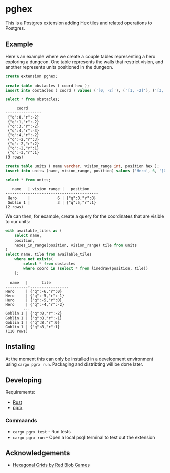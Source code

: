 # pghex

This is a Postgres extension adding Hex tiles and related operations to Postgres.

## Example

Here's an example where we create a couple tables representing a hero exploring a dungeon.
One table represents the walls that restrict vision, and another represents units positioned in the dungeon.

```sql
create extension pghex;
```

```sql
create table obstacles ( coord hex );
insert into obstacles ( coord ) values ('[0, -2]'), ('[1, -2]'), ('[3, -2]'), ('[4, -3]'), ('[4, -2]'), ('[-2, 3]'), ('[-2, 2]'), ('[-2, 1]'), ('[-3, 1]');
```

```sql
select * from obstacles;
```
```
     coord      
----------------
 {"q":0,"r":-2}
 {"q":1,"r":-2}
 {"q":3,"r":-2}
 {"q":4,"r":-3}
 {"q":4,"r":-2}
 {"q":-2,"r":3}
 {"q":-2,"r":2}
 {"q":-2,"r":1}
 {"q":-3,"r":1}
(9 rows)
```

```sql
create table units ( name varchar, vision_range int, position hex );
insert into units (name, vision_range, position) values ('Hero', 6, '[0, 1]'), ('Goblin 1', 3, '[5, 1]');
```

```sql
select * from units;
```
```
   name   | vision_range |   position    
----------+--------------+---------------
 Hero     |            6 | {"q":0,"r":0}
 Goblin 1 |            3 | {"q":5,"r":1}
(2 rows)

```

We can then, for example, create a query for the coordinates that are visible to our units:

```sql
with available_tiles as (
    select name,
    position,
    hexes_in_range(position, vision_range) tile from units
)
select name, tile from available_tiles
    where not exists(
        select * from obstacles
        where coord in (select * from linedraw(position, tile))
    );
```

```
  name   |      tile      
----------+-----------------
Hero     | {"q":-6,"r":0}
Hero     | {"q":-5,"r":-1}
Hero     | {"q":-5,"r":0}
Hero     | {"q":-4,"r":-2}
        ...
Goblin 1 | {"q":8,"r":-2}
Goblin 1 | {"q":8,"r":-1}
Goblin 1 | {"q":8,"r":0}
Goblin 1 | {"q":8,"r":1}
(110 rows)
```

## Installing

At the moment this can only be installed in a development environment using `cargo pgrx run`.
Packaging and distribting will be done later.

## Developing

Requirements:
- [Rust](https://www.rust-lang.org/tools/install)
- [pgrx](https://github.com/pgcentralfoundation/pgrx?tab=readme-ov-file#getting-started)

### Commaands

- `cargo pgrx test` - Run tests
- `cargo pgrx run` - Open a local psql terminal to test out the extension

## Acknowledgements

- [Hexagonal Grids by Red Blob Games](https://www.redblobgames.com/grids/hexagons/)
